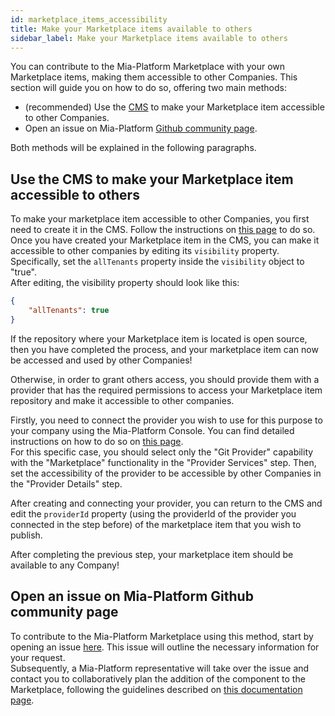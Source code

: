 ```yaml
---
id: marketplace_items_accessibility
title: Make your Marketplace items available to others
sidebar_label: Make your Marketplace items available to others
---
```


You can contribute to the Mia-Platform Marketplace with your own Marketplace items, making them accessible to other Companies. This section will guide you on how to do so, offering two main methods:

* (recommended) Use the [CMS](/business_suite/guide_cms.md) to make your Marketplace item accessible to other Companies.
* Open an issue on Mia-Platform [Github community page](https://github.com/mia-platform/community).

Both methods will be explained in the following paragraphs.

## Use the CMS to make your Marketplace item accessible to others

To make your marketplace item accessible to other Companies, you first need to create it in the CMS. Follow the instructions on [this page](/marketplace/add_to_marketplace/contributing_overview.md#how-to-configure-a-new-component) to do so.  
Once you have created your Marketplace item in the CMS, you can make it accessible to other companies by editing its `visibility` property. Specifically, set the `allTenants` property inside the `visibility` object to "true".  
After editing, the visibility property should look like this:

```json
{
    "allTenants": true
}
```

If the repository where your Marketplace item is located is open source, then you have completed the process, and your marketplace item can now be accessed and used by other Companies!

Otherwise, in order to grant others access, you should provide them with a provider that has the required permissions to access your Marketplace item repository and make it accessible to other companies.

Firstly, you need to connect the provider you wish to use for this purpose to your company using the Mia-Platform Console. You can find detailed instructions on how to do so on [this page](/development_suite/set-up-infrastructure/configure-provider.mdx#connect-a-provider).  
For this specific case, you should select only the "Git Provider" capability with the "Marketplace" functionality in the "Provider Services" step. Then, set the accessibility of the provider to be accessible by other Companies in the "Provider Details" step.

After creating and connecting your provider, you can return to the CMS and edit the `providerId` property (using the providerId of the provider you connected in the step before) of the marketplace item that you wish to publish.

After completing the previous step, your marketplace item should be available to any Company!

## Open an issue on Mia-Platform Github community page

To contribute to the Mia-Platform Marketplace using this method, start by opening an issue [here](https://github.com/mia-platform/community/issues/new?assignees=%40mia-platform%2Fsig-marketplace&labels=marketplace&projects=&template=marketplace-contribution.yaml&title=%5BNew+marketplace+item%5D%3A+). This issue will outline the necessary information for your request.  
Subsequently, a Mia-Platform representative will take over the issue and contact you to collaboratively plan the addition of the component to the Marketplace, following the guidelines described on [this documentation page](/marketplace/add_to_marketplace/contributing_overview.md).
